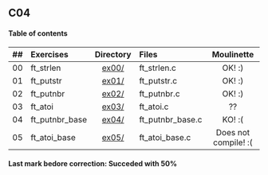 ## C04

#### Table of contents

|  ##  |Exercises 	       |	                        Directory   	                        |	Files             | Moulinette |
|:----:|:----------------------|:----------------------------------------------------------------------:|:------------------------|:----------:|
|  00  |ft_strlen              |[ex00/](https://github.com/somedevv/42-C-Piscine/tree/master/C04/ex00)| ft_strlen.c	            |     OK! :)     |
|  01  |ft_putstr             |[ex01/](https://github.com/somedevv/42-C-Piscine/tree/master/C04/ex01)|ft_putstr.c		   	      |     OK! :)     |
|  02  |ft_putnbr        |[ex02/](https://github.com/somedevv/42-C-Piscine/tree/master/C04/ex02)|ft_putnbr.c	      |     OK! :)   |
|  03  |ft_atoi      |[ex03/](https://github.com/somedevv/42-C-Piscine/tree/master/C04/ex03)|ft_atoi.c	    |     ??     |
|  04  |ft_putnbr_base| [ex04/](https://github.com/somedevv/42-C-Piscine/tree/master/C04/ex04)|ft_putnbr_base.c|     KO! :(     |
|  05  |ft_atoi_base        | [ex05/](https://github.com/somedevv/42-C-Piscine/tree/master/C04/ex05)|ft_atoi_base.c	    	|     Does not compile! :(     |

#### Last mark bedore correction: Succeded with 50%
